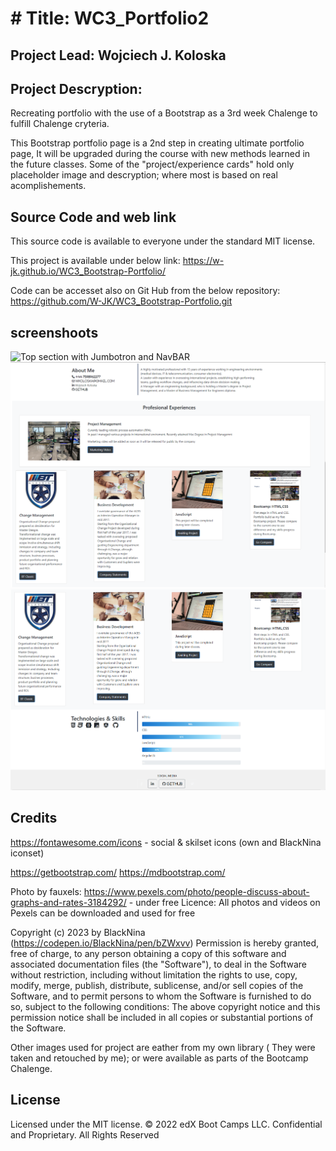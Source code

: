 # # Title: WC3_Portfolio2

## Project Lead: Wojciech J. Koloska


## Project Descryption: 
Recreating portfolio with the use of a Bootstrap as a 3rd week Chalenge to fulfill Chalenge cryteria. 

This Bootstrap portfolio page is a 2nd step in creating ultimate portfolio page, It will be upgraded during the course with new methods learned in the future classes.
Some of the "project/experience cards" hold only placeholder image and descryption; where most is based on real acomplishements.

## Source Code and web link

This source code is available to everyone under the standard MIT license.

This project is available under below link:
 https://w-jk.github.io/WC3_Bootstrap-Portfolio/

Code can be accesset also on Git Hub from the below repository: 
https://github.com/W-JK/WC3_Bootstrap-Portfolio.git

## screenshoots 

![Top section with Jumbotron and NavBAR](./images/01_%20Jumbotron_Nav.png)
!["About me" section with contact details and Profesional Experience/Projects](./images/02_about_me.png)
!["Skills" section with and footer ](./images/03_Skills_and_footer.png)

## Credits
https://fontawesome.com/icons - social & skilset icons (own and BlackNina iconset)

https://getbootstrap.com/
https://mdbootstrap.com/

Photo by fauxels: https://www.pexels.com/photo/people-discuss-about-graphs-and-rates-3184292/ - under free Licence: 
All photos and videos on Pexels can be downloaded and used for free

Copyright (c) 2023 by BlackNina (https://codepen.io/BlackNina/pen/bZWxvv)
Permission is hereby granted, free of charge, to any person obtaining a copy of this software and associated documentation files (the "Software"), to deal in the Software without restriction, including without limitation the rights to use, copy, modify, merge, publish, distribute, sublicense, and/or sell copies of the Software, and to permit persons to whom the Software is furnished to do so, subject to the following conditions:
The above copyright notice and this permission notice shall be included in all copies or substantial portions of the Software.

Other images used for project are eather from my own library ( They were taken and retouched by me);
or were available as parts of the Bootcamp Chalenge.

## License 

Licensed under the MIT license.
© 2022 edX Boot Camps LLC. Confidential and Proprietary. All Rights Reserved
